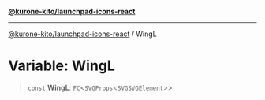 [**@kurone-kito/launchpad-icons-react**](../README.md)

***

[@kurone-kito/launchpad-icons-react](../globals.md) / WingL

# Variable: WingL

> `const` **WingL**: `FC`\<`SVGProps`\<`SVGSVGElement`\>\>
